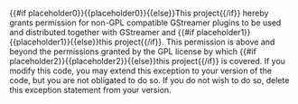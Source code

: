 {{#if placeholder0}}{{placeholder0}}{{else}}This project{{/if}} hereby grants permission for non-GPL compatible GStreamer plugins to be used and distributed together with GStreamer and {{#if placeholder1}}{{placeholder1}}{{else}}this project{{/if}}. This permission is above and beyond the permissions granted by the GPL license by which {{#if placeholder2}}{{placeholder2}}{{else}}this project{{/if}} is covered. If you modify this code, you may extend this exception to your version of the code, but you are not obligated to do so. If you do not wish to do so, delete this exception statement from your version.